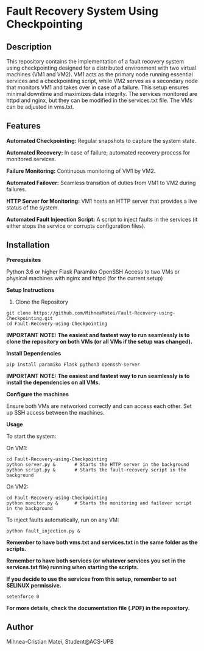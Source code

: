 # Fault Recovery System Using Checkpointing
## Description
This repository contains the implementation of a fault recovery system using checkpointing designed for a distributed environment with two virtual machines (VM1 and VM2). VM1 acts as the primary node running essential services and a checkpointing script, while VM2 serves as a secondary node that monitors VM1 and takes over in case of a failure. This setup ensures minimal downtime and maximizes data integrity. The services monitored are httpd and nginx, but they can be modified in the services.txt file. The VMs can be adjusted in vms.txt.

## Features
**Automated Checkpointing:** Regular snapshots to capture the system state.

**Automated Recovery:** In case of failure, automated recovery process for monitored services.

**Failure Monitoring:** Continuous monitoring of VM1 by VM2.

**Automated Failover:** Seamless transition of duties from VM1 to VM2 during failures.

**HTTP Server for Monitoring:** VM1 hosts an HTTP server that provides a live status of the system.

**Automated Fault Injeection Script:** A script to inject faults in the services (it either stops the service or corrupts configuration files).

## Installation
**Prerequisites**

Python 3.6 or higher
Flask
Paramiko
OpenSSH
Access to two VMs or physical machines with nginx and httpd (for the current setup)

**Setup Instructions** 

1. Clone the Repository

```console
git clone https://github.com/MihneaMatei/Fault-Recovery-using-Checkpointing.git
cd Fault-Recovery-using-Checkpointing
```

**IMPORTANT NOTE: The easiest and fastest way to run seamlessly is to clone the repository on both VMs (or all VMs if the setup was changed).**

**Install Dependencies**

```console
pip install paramiko Flask python3 openssh-server
```

**IMPORTANT NOTE: The easiest and fastest way to run seamlessly is to install the dependencies on all VMs.**

**Configure the machines**

Ensure both VMs are networked correctly and can access each other. Set up SSH access between the machines.

**Usage**

To start the system:

On VM1:

```console
cd Fault-Recovery-using-Checkpointing
python server.py &       # Starts the HTTP server in the background
python script.py &       # Starts the fault-recovery script in the background
```

On VM2:

```console
cd Fault-Recovery-using-Checkpointing
python monitor.py &      # Starts the monitoring and failover script in the background
```

To inject faults automatically, run on any VM:

```console
python fault_injection.py &
```
**Remember to have both vms.txt and services.txt in the same folder as the scripts.**

**Remember to have both services (or whatever services you set in the services.txt file) running when starting the scripts.**

**If you decide to use the services from this setup, remember to set SELINUX permissive.**

```console
setenforce 0
```

**For more details, check the documentation file (.PDF) in the repository.**

## Author
Mihnea-Cristian Matei, Student@ACS-UPB
